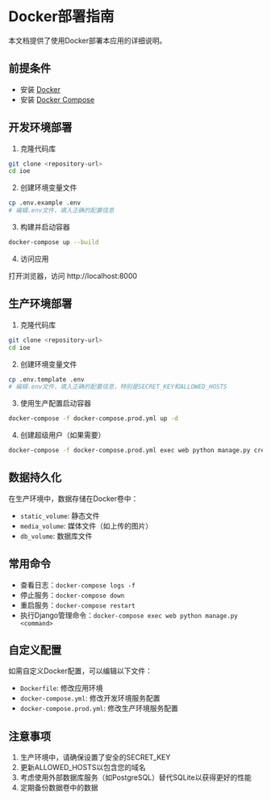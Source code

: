 # Docker部署指南

本文档提供了使用Docker部署本应用的详细说明。

## 前提条件

- 安装 [Docker](https://docs.docker.com/get-docker/)
- 安装 [Docker Compose](https://docs.docker.com/compose/install/)

## 开发环境部署

1. 克隆代码库

```bash
git clone <repository-url>
cd ioe
```

2. 创建环境变量文件

```bash
cp .env.example .env
# 编辑.env文件，填入正确的配置信息
```

3. 构建并启动容器

```bash
docker-compose up --build
```

4. 访问应用

打开浏览器，访问 http://localhost:8000

## 生产环境部署

1. 克隆代码库

```bash
git clone <repository-url>
cd ioe
```

2. 创建环境变量文件

```bash
cp .env.template .env
# 编辑.env文件，填入正确的配置信息，特别是SECRET_KEY和ALLOWED_HOSTS
```

3. 使用生产配置启动容器

```bash
docker-compose -f docker-compose.prod.yml up -d
```

4. 创建超级用户（如果需要）

```bash
docker-compose -f docker-compose.prod.yml exec web python manage.py createsuperuser
```

## 数据持久化

在生产环境中，数据存储在Docker卷中：

- `static_volume`: 静态文件
- `media_volume`: 媒体文件（如上传的图片）
- `db_volume`: 数据库文件

## 常用命令

- 查看日志：`docker-compose logs -f`
- 停止服务：`docker-compose down`
- 重启服务：`docker-compose restart`
- 执行Django管理命令：`docker-compose exec web python manage.py <command>`

## 自定义配置

如需自定义Docker配置，可以编辑以下文件：

- `Dockerfile`: 修改应用环境
- `docker-compose.yml`: 修改开发环境服务配置
- `docker-compose.prod.yml`: 修改生产环境服务配置

## 注意事项

1. 生产环境中，请确保设置了安全的SECRET_KEY
2. 更新ALLOWED_HOSTS以包含您的域名
3. 考虑使用外部数据库服务（如PostgreSQL）替代SQLite以获得更好的性能
4. 定期备份数据卷中的数据